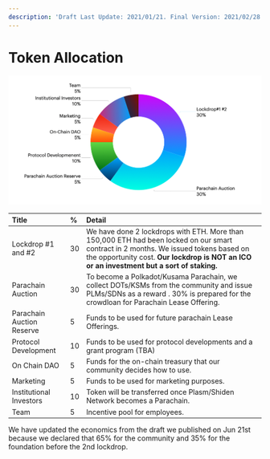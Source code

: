 ```yaml
---
description: 'Draft Last Update: 2021/01/21. Final Version: 2021/02/28'
---
```


# Token Allocation

![](../../.gitbook/assets/screen-shot-2021-02-28-at-11.43.01.png)

| Title | % | Detail |
| :--- | :--- | :--- |
| Lockdrop \#1 and \#2 | 30 | We have done 2 lockdrops with ETH. More than 150,000 ETH had been locked on our smart contract in 2 months. We issued tokens based on the opportunity cost. **Our lockdrop is NOT an ICO or an investment but a sort of staking.**  |
| Parachain Auction | 30 | To become a Polkadot/Kusama Parachain, we collect DOTs/KSMs from the community and issue PLMs/SDNs as a reward . 30% is prepared for the crowdloan for Parachain Lease Offering.  |
| Parachain Auction Reserve | 5 | Funds to be used for future parachain Lease Offerings.  |
| Protocol Development | 10 | Funds to be used for protocol developments and a grant program \(TBA\) |
| On Chain DAO | 5 | Funds for the on-chain treasury that our community decides how to use.  |
| Marketing | 5 | Funds to be used for marketing purposes. |
| Institutional Investors | 10 | Token will be transferred once  Plasm/Shiden Network becomes a Parachain.  |
| Team | 5 | Incentive pool for employees.  |

We have updated the economics from the draft we published on Jun 21st because we declared that 65% for the community and 35% for the foundation before the 2nd lockdrop.  

